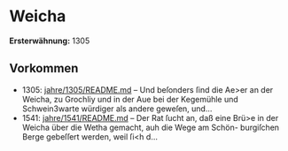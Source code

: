 # Weicha

**Ersterwähnung:** 1305

## Vorkommen
- 1305: [jahre/1305/README.md](../jahre/1305/README.md) – Und beſonders ſind die Ae>er an der
Weicha, zu Grochliy und in der Aue bei der Kegemühle
und Schwein3warte würdiger als andere geweſen, und...
- 1541: [jahre/1541/README.md](../jahre/1541/README.md) – Der Rat ſucht an, daß eine Brü>e in der Weicha
über die Wetha gemacht, auh die Wege am Schön-
burgiſchen Berge gebeſſert werden, weil ſi<h d...
